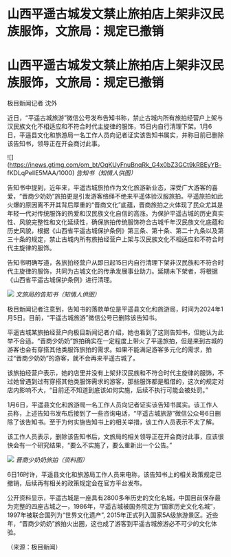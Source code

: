 # 山西平遥古城发文禁止旅拍店上架非汉民族服饰，文旅局：规定已撤销

# 山西平遥古城发文禁止旅拍店上架非汉民族服饰，文旅局：规定已撤销

极目新闻记者 沈外

近日，“平遥古城旅游”微信公号发布告知书称，禁止古城内所有旅拍经营户上架与汉民族文化不相适应和不符合时代主旋律的服饰，15日内自行清理下架。1月6日，平遥县文化和旅游局一名工作人员向记者证实该告知书属实，并称目前已删除该告知书，领导正在开会商讨此事。

![](https://inews.gtimg.com/om_bt/OqKUyFnuBnqRk_G4x0bZ3GCt9kRBEyYB-
fKDLqPellE5MAA/1000) _告知书（知情人供图）_

告知书中提到，近年来，平遥古城旅拍作为文化旅游新业态，深受广大游客的喜爱，“晋商少奶奶”旅拍更是引发游客络绎不绝来平遥体验汉服旅拍。平遥旅拍如此火爆的原因离不开其背后厚重的“晋商文化”底蕴，晋商旅拍之火体现了民众尤其是年轻一代对传统服饰的热爱和汉民族文化自信的高涨。为保护平遥古城的历史真实性、风貌完整性和文化延续性，确保旅拍传统服饰符合古城千年汉民族文化底蕴和历史风貌，根据《山西省平遥古城保护条例》第三条、第十条、第二十九条以及第三十条的规定，禁止古城内所有旅拍经营户上架与汉民族文化不相适应和不符合时代主旋律的服饰。

告知书明确写道，各旅拍经营户从即日起15日内自行清理下架非汉民族和不符合时代主旋律的服饰，共同为古城文化的传承发展事业助力。延期未下架者，将根据《山西省平遥古城保护条例》进行清理。

![](https://inews.gtimg.com/om_bt/OIPTuewObZwbkyblV8DvDoA17VXyegRQgwBdrYNWjw-6oAA/1000)
_文旅局的告知书（知情人供图）_

极目新闻记者注意到，告知书的落款单位是平遥县文化和旅游局，时间为2024年1月5日。目前，“平遥古城旅游”微信公号已删除该告知书。

平遥古城某旅拍经营户向极目新闻记者介绍，她也看到了这则告知书，但她认为此举不合适。“晋商少奶奶”旅拍确实在一定程度上带火了平遥旅拍，但是来到古城的游客也会有穿搭其他类服饰旅拍的需求。如果不能满足游客多元化的需求，拍过“晋商少奶奶”的游客，就不会再来平遥古城了。

该旅拍经营户表示，她的店里并没有上架非汉民族和不符合时代主旋律的服饰，不过她曾遇到过有穿搭其他类服饰需求的游客，那些服饰都是租借的，这次的规定对店内影响不大，“目前还不知道到底该如何实施，后续不执行可能会被处罚。”

1月6日，平遥县文化和旅游局一名工作人员向记者证实该告知书属实。该工作人员称，上述告知书发布后接到了一些咨询电话，“平遥古城旅游”微信公众号6日删除了该告知书。至于为何实施告知书上的相关举措，该工作人员表示不太了解。

该工作人员表示，删除该告知书后，文旅局的相关领导正在开会商讨此事，应该很快会有一个研究结果，“要么不实施了，要么重新出一个公告。”

![](https://inews.gtimg.com/om_bt/O0Mr73HIDXuHVlLysbeXKS9mxV7eP27M_OFQnECV3YFdUAA/1000)
_晋商少奶奶旅拍（资料图）_

6日16时许，平遥县文化和旅游局工作人员来电称，该告知书上的相关政策规定已撤销，后续再有相关的政策规定会在官方平台发布。

公开资料显示，平遥古城是一座具有2800多年历史的文化名城，中国目前保存最为完整的四座古城之一，1986年，平遥古城被国务院定为“国家历史文化名城”，1997年被联合国列为“世界文化遗产”,
2015年正式列入国家5A级旅游景区。近些年，“晋商少奶奶”旅拍火出圈，这也成了游客到平遥古城旅游必不可少的文化体验。

（来源：极目新闻）

